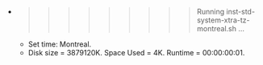 * >>>>>>>>> Running inst-std-system-xtra-tz-montreal.sh ...
  * Set time: Montreal.
  * Disk size = 3879120K. Space Used = 4K. Runtime = 00:00:00:01.
